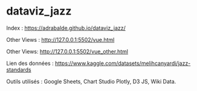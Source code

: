 # dataviz_jazz








Index : https://adrabalde.github.io/dataviz_jazz/


Other Views : http://127.0.0.1:5502/vue.html

Other Views: http://127.0.0.1:5502/vue_other.html

Lien des données :  https://www.kaggle.com/datasets/melihcanyardi/jazz-standards


Outils utilisés :  Google Sheets, Chart Studio Plotly, D3 JS, Wiki Data.

